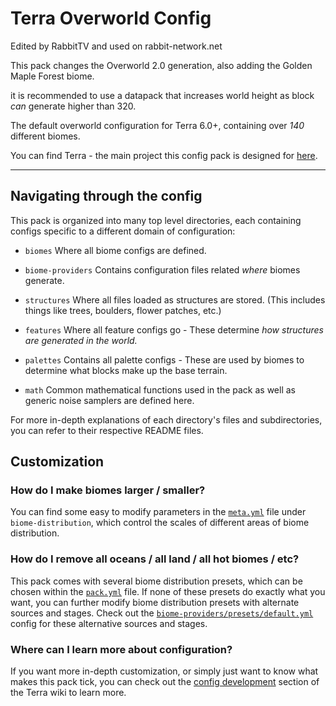 # Terra Overworld Config

Edited by RabbitTV and used on rabbit-network.net

This pack changes the Overworld 2.0 generation, also adding the Golden Maple Forest biome. 

it is recommended to use a datapack that increases world height as block *can* generate higher than 320.

The default overworld configuration for Terra 6.0+, containing over _140_ different biomes.

You can find Terra - the main project this config pack is designed for
[here](https://github.com/PolyhedralDev/Terra).

---

## Navigating through the config

This pack is organized into many top level directories, each containing configs
specific to a different domain of configuration:

- `biomes`
  Where all biome configs are defined.

- `biome-providers`
  Contains configuration files related *where* biomes generate.

- `structures`
  Where all files loaded as structures are stored. (This includes things like
  trees, boulders, flower patches, etc.)

- `features`
  Where all feature configs go - These determine *how structures are
  generated in the world.*

- `palettes`
  Contains all palette configs - These are used by biomes to determine what
  blocks make up the base terrain.

- `math`
  Common mathematical functions used in the pack as well as generic noise 
  samplers are defined here.

For more in-depth explanations of each directory's files and subdirectories, you
can refer to their respective README files.

## Customization

### How do I make biomes larger / smaller?

You can find some easy to modify parameters in the [`meta.yml`](./meta.yml) file
under `biome-distribution`, which control the scales of different areas of biome
distribution.

### How do I remove all oceans / all land / all hot biomes / etc?

This pack comes with several biome distribution presets, which can be chosen
within the [`pack.yml`](./pack.yml) file. If none of these presets do exactly
what you want, you can further modify biome distribution presets with alternate
sources and stages. Check out the
[`biome-providers/presets/default.yml`](./biome-providers/presets/default.yml)
config for these alternative sources and stages.

### Where can I learn more about configuration?

If you want more in-depth customization, or simply just want to know what makes
this pack tick, you can check out the
[config development](https://terra.polydev.org/config/development/index.html)
section of the Terra wiki to learn more.
